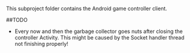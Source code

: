 This subproject folder contains the Android game controller client.

##TODO
- Every now and then the garbage collector goes nuts after closing the controller Activity. This might be caused by the Socket handler thread not finishing properly!
